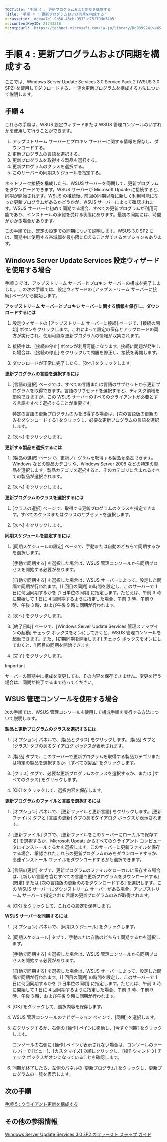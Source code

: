 ```yaml
---
TOCTitle: '手順 4 : 更新プログラムおよび同期を構成する'
Title: '手順 4 : 更新プログラムおよび同期を構成する'
ms:assetid: 'deeaa7e1-9b50-45cb-9537-d75f70de3405'
ms:contentKeyID: 21743318
ms:mtpsurl: 'https://technet.microsoft.com/ja-jp/library/Dd939924(v=WS.10)'
---
```


手順 4 : 更新プログラムおよび同期を構成する
===========================================

ここでは、Windows Server Update Services 3.0 Service Pack 2 (WSUS 3.0 SP2) を使用してダウロードする、一連の更新プログラムを構成する方法について説明します。

手順 4
------

これらの手順は、WSUS 設定ウィザードまたは WSUS 管理コンソールのいずれかを使用して行うことができます。

1.  アップストリーム サーバーとプロキシ サーバーに関する情報を保存し、ダウンロードする。
2.  更新プログラムの言語を選択する。
3.  更新プログラムを取得する製品を選択する。
4.  更新プログラムのクラスを選択する。
5.  このサーバーの同期スケジュールを指定する。

ネットワーク接続を構成したら、WSUS サーバーを同期して、更新プログラムをダウンロードできます。WSUS サーバーが Microsoft Update に接続すると、同期が開始されます。WSUS の接続後、前回の同期以降に新しく利用可能になった更新プログラムがあるかどうかが、WSUS サーバーによって確認されます。WSUS サーバーと初めて同期する場合、すべての更新プログラムが利用可能であり、インストールの承認を受ける状態にあります。最初の同期には、時間がかかる場合があります。

この手順では、既定の設定での同期について説明します。WSUS 3.0 SP2 には、同期中に使用する帯域幅を最小限に抑えることができるオプションもあります。

Windows Server Update Services 設定ウィザードを使用する場合
-----------------------------------------------------------

手順 3 では、アップストリーム サーバーとプロキシ サーバーの構成を完了しました。この次の手順では、設定ウィザードの \[アップストリーム サーバーに接続\] ページから開始します。

**アップストリーム サーバーとプロキシ サーバーに関する情報を保存し、ダウンロードするには**
1.  設定ウィザードの \[アップストリーム サーバーに接続\] ページで、\[接続の開始\] ボタンをクリックします。これによって設定の保存とアップロードの両方が実行され、使用可能な更新プログラムの情報が収集されます。

2.  接続中は、\[接続の停止\] ボタンが利用可能になります。接続に問題が発生した場合は、\[接続の停止\] をクリックして問題を修正し、接続を再開します。

3.  ダウンロードが正常に完了したら、\[次へ\] をクリックします。

**更新プログラムの言語を選択するには**
1.  \[言語の選択\] ページでは、すべての言語または言語のサブセットから更新プログラムを取得できます。言語のサブセットを選択すると、ディスク領域を節約できますが、この WSUS サーバーのすべてのクライアントが必要とする言語をすべて選択することが重要です。

    特定の言語の更新プログラムのみを取得する場合は、\[次の言語版の更新のみをダウンロードする\] をクリックし、必要な更新プログラムの言語を選択します。

2.  \[次へ\] をクリックします。

**更新する製品を選択するには**
1.  \[製品の選択\] ページで、更新プログラムを取得する製品を指定できます。Windows などの製品カテゴリや、Windows Server 2008 などの特定の製品を選択します。製品カテゴリを選択すると、そのカテゴリに含まれるすべての製品が選択されます。

2.  \[次へ\] をクリックします。

**更新プログラムのクラスを選択するには**
1.  \[クラスの選択\] ページで、取得する更新プログラムのクラスを指定できます。すべてのクラスまたはクラスのサブセットを選択します。

2.  \[次へ\] をクリックします。

**同期スケジュールを設定するには**
1.  \[同期スケジュールの設定\] ページで、手動または自動のどちらで同期するかを選択します。

    \[手動で同期する\] を選択した場合は、WSUS 管理コンソールから同期プロセスを開始する必要があります。

    \[自動で同期する\] を選択した場合は、WSUS サーバーによって、設定した間隔で同期が行われます。\[1 回目の同期\] の時間を設定し、このサーバーで 1 日に何回同期するかを \[1 日単位の同期\] に指定します。たとえば、午前 3 時に開始して 1 日に 4 回同期するように指定した場合、午前 3 時、午前 9 時、午後 3 時、および午後 9 時に同期が行われます。

2.  \[次へ\] をクリックします。

3.  \[終了日時\] ページで、\[Windows Server Update Services 管理スナップインの起動\] チェック ボックスをオンにしておくと、WSUS 管理コンソールを起動できます。また、\[初期同期を開始します\] チェック ボックスをオンにしておくと、1 回目の同期を開始できます。

4.  \[完了\] をクリックします。
    
> [!Important]
> サーバーの同期中に構成を変更しても、その内容を保存できません。変更を行う場合は、同期が終了するまで待ってください。

WSUS 管理コンソールを使用する場合
---------------------------------

次の手順では、WSUS 管理コンソールを使用して構成手順を実行する方法について説明します。

**製品と更新プログラムのクラスを選択するには**
1.  \[オプション\] パネルで、\[製品とクラス\] をクリックします。\[製品\] タブと \[クラス\] タブのあるダイアログ ボックスが表示されます。

2.  \[製品\] タブで、このサーバーで更新プログラムを取得する製品カテゴリまたは特定の製品を選択するか、\[すべての製品\] をクリックします。

3.  \[クラス\] タブで、必要な更新プログラムのクラスを選択するか、または \[すべてのクラス\] をクリックします。

4.  \[OK\] をクリックして、選択内容を保存します。

**更新プログラムのファイルと言語を選択するには**
1.  \[オプション\] パネルで、\[更新ファイルと更新言語\] をクリックします。\[更新ファイル\] タブと \[言語の更新\] タブのあるダイアログ ボックスが表示されます。

2.  \[更新ファイル\] タブで、\[更新ファイルをこのサーバーにローカルで保存する\] を選択するか、Microsoft Update からすべてのクライアント コンピュータにインストールするかを選択します。このサーバーに更新ファイルを保存する場合、承認されたこれらの更新プログラムのみをダウンロードするか、高速インストール ファイルをダウンロードするかも選択できます。

3.  \[言語の更新\] タブで、更新プログラムのファイルをローカルに保存する場合は、\[新しい言語を含むすべての言語で更新プログラムをダウンロードする\] (既定) または \[次の言語版の更新のみをダウンロードする\] を選択します。この WSUS サーバーにダウンストリーム サーバーがある場合、アップストリーム サーバーで指定された言語の更新プログラムのみが取得されます。

4.  \[OK\] をクリックして、これらの設定を保存します。

**WSUS サーバーを同期するには**
1.  \[オプション\] パネルで、\[同期スケジュール\] をクリックします。

2.  \[同期スケジュール\] タブで、手動または自動のどちらで同期するかを選択します。

    \[手動で同期する\] を選択した場合は、WSUS 管理コンソールから同期プロセスを開始する必要があります。

    \[自動で同期する\] を選択した場合は、WSUS サーバーによって、設定した間隔で同期が行われます。\[1 回目の同期\] の時間を設定し、このサーバーで 1 日に何回同期するかを \[1 日単位の同期\] に指定します。たとえば、午前 3 時に開始して 1 日に 4 回同期するように指定した場合、午前 3 時、午前 9 時、午後 3 時、および午後 9 時に同期が行われます。

3.  \[OK\] をクリックして、選択内容を保存します。

4.  WSUS 管理コンソールのナビゲーション ペインで、\[同期\] を選択します。

5.  右クリックするか、右側の \[操作\] ペインに移動し、\[今すぐ同期\] をクリックします。

    コンソールの右側に \[操作\] ペインが表示されない場合は、コンソールのツール バーで \[ビュー\]、\[カスタマイズ\] の順にクリックし、\[操作ウィンドウ\] チェック ボックスがオンになっていることを確認します。

6.  同期が終了したら、左側のパネルの \[更新プログラム\] をクリックし、更新プログラムの一覧を表示します。

次の手順
--------

[手順 5 : クライアント更新を構成する](https://technet.microsoft.com/5ae60ead-3e94-456c-a692-c0f193ea5d5a)

その他の参照情報
----------------

[Windows Server Update Services 3.0 SP2 のファースト ステップ ガイド](https://technet.microsoft.com/4b504edc-93b3-45b0-a7e8-d0107f1a4442)
